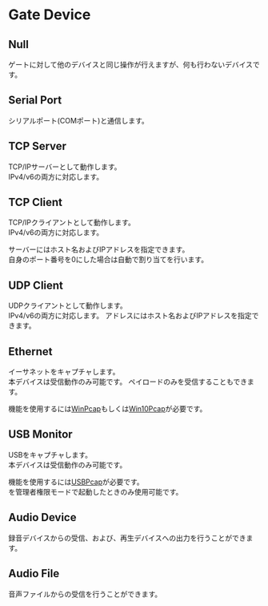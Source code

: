 <link href="../params.css" rel="stylesheet"></link>

# Gate Device

## Null

  ゲートに対して他のデバイスと同じ操作が行えますが、何も行わないデバイスです。

## Serial Port

  シリアルポート(COMポート)と通信します。

## TCP Server

  TCP/IPサーバーとして動作します。<br>
  IPv4/v6の両方に対応します。

## TCP Client

  TCP/IPクライアントとして動作します。<br>
  IPv4/v6の両方に対応します。

  サーバーにはホスト名およびIPアドレスを指定できます。<br>
  自身のポート番号を0にした場合は自動で割り当てを行います。

## UDP Client

  UDPクライアントとして動作します。<br>
  IPv4/v6の両方に対応します。
  アドレスにはホスト名およびIPアドレスを指定できます。<br>

## Ethernet

イーサネットをキャプチャします。<br>
本デバイスは受信動作のみ可能です。
ペイロードのみを受信することもできます。<br>

機能を使用するには[WinPcap](https://www.winpcap.org/)もしくは[Win10Pcap](http://www.win10pcap.org/ja/)が必要です。<br>

## USB Monitor

USBをキャプチャします。<br>
本デバイスは受信動作のみ可能です。

機能を使用するには[USBPcap](http://desowin.org/usbpcap/)が必要です。<br>
<span class="app-name" />を管理者権限モードで起動したときのみ使用可能です。

## Audio Device

録音デバイスからの受信、および、再生デバイスへの出力を行うことができます。

## Audio File

音声ファイルからの受信を行うことができます。
